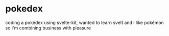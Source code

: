 # pokedex
coding a pokédex using svelte-kit, wanted to learn svelt and i like pokémon so i'm combining business with pleasure
